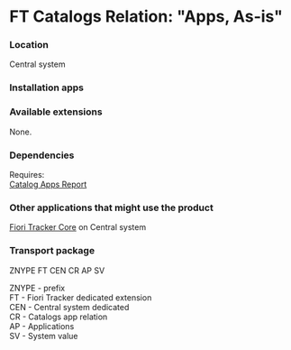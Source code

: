 # FT Catalogs Relation: "Apps, As-is"

### Location
Central system

### Installation apps

### Available extensions
None.

### Dependencies
Requires:  
[Catalog Apps Report](ca.md)

### Other applications that might use the product
[Fiori Tracker Core](ft-core.md) on Central system

### Transport package

ZNYPE FT CEN CR AP SV

ZNYPE - prefix<br>
FT - Fiori Tracker dedicated extension<br>
CEN - Central system dedicated<br>
CR - Catalogs app relation<br>
AP - Applications<br>
SV - System value<br>
